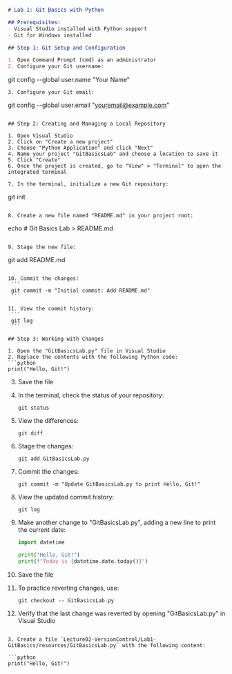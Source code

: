 ```markdown
# Lab 1: Git Basics with Python

## Prerequisites:
- Visual Studio installed with Python support
- Git for Windows installed

## Step 1: Git Setup and Configuration

1. Open Command Prompt (cmd) as an administrator
2. Configure your Git username:
   ```
   git config --global user.name "Your Name"
   ```
3. Configure your Git email:
   ```
   git config --global user.email "youremail@example.com"
   ```

## Step 2: Creating and Managing a Local Repository

1. Open Visual Studio
2. Click on "Create a new project"
3. Choose "Python Application" and click "Next"
4. Name your project "GitBasicsLab" and choose a location to save it
5. Click "Create"
6. Once the project is created, go to "View" > "Terminal" to open the integrated terminal

7. In the terminal, initialize a new Git repository:
   ```
   git init
   ```

8. Create a new file named "README.md" in your project root:
   ```
   echo # Git Basics Lab > README.md
   ```

9. Stage the new file:
   ```
   git add README.md
   ```

10. Commit the changes:
    ```
    git commit -m "Initial commit: Add README.md"
    ```

11. View the commit history:
    ```
    git log
    ```

## Step 3: Working with Changes

1. Open the "GitBasicsLab.py" file in Visual Studio
2. Replace the contents with the following Python code:
   ```python
   print("Hello, Git!")
   ```
3. Save the file

4. In the terminal, check the status of your repository:
   ```
   git status
   ```

5. View the differences:
   ```
   git diff
   ```

6. Stage the changes:
   ```
   git add GitBasicsLab.py
   ```

7. Commit the changes:
   ```
   git commit -m "Update GitBasicsLab.py to print Hello, Git!"
   ```

8. View the updated commit history:
   ```
   git log
   ```

9. Make another change to "GitBasicsLab.py", adding a new line to print the current date:
   ```python
   import datetime

   print("Hello, Git!")
   print(f"Today is {datetime.date.today()}")
   ```

10. Save the file

11. To practice reverting changes, use:
    ```
    git checkout -- GitBasicsLab.py
    ```

12. Verify that the last change was reverted by opening "GitBasicsLab.py" in Visual Studio
```

3. Create a file `Lecture02-VersionControl/Lab1-GitBasics/resources/GitBasicsLab.py` with the following content:

```python
print("Hello, Git!")
```
